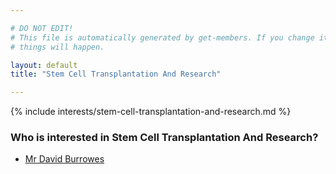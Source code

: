```yaml
---

# DO NOT EDIT!
# This file is automatically generated by get-members. If you change it, bad
# things will happen.

layout: default
title: "Stem Cell Transplantation And Research"

---
```


{% include interests/stem-cell-transplantation-and-research.md %}

### Who is interested in Stem Cell Transplantation And Research?


* [Mr David Burrowes](/members/mr-david-burrowes.html)
